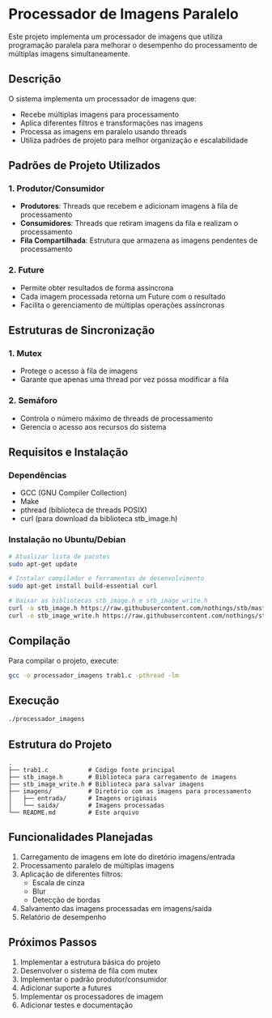 # Processador de Imagens Paralelo

Este projeto implementa um processador de imagens que utiliza programação paralela para melhorar o desempenho do processamento de múltiplas imagens simultaneamente.

## Descrição

O sistema implementa um processador de imagens que:
- Recebe múltiplas imagens para processamento
- Aplica diferentes filtros e transformações nas imagens
- Processa as imagens em paralelo usando threads
- Utiliza padrões de projeto para melhor organização e escalabilidade

## Padrões de Projeto Utilizados

### 1. Produtor/Consumidor
- **Produtores**: Threads que recebem e adicionam imagens à fila de processamento
- **Consumidores**: Threads que retiram imagens da fila e realizam o processamento
- **Fila Compartilhada**: Estrutura que armazena as imagens pendentes de processamento

### 2. Future
- Permite obter resultados de forma assíncrona
- Cada imagem processada retorna um Future com o resultado
- Facilita o gerenciamento de múltiplas operações assíncronas

## Estruturas de Sincronização

### 1. Mutex
- Protege o acesso à fila de imagens
- Garante que apenas uma thread por vez possa modificar a fila

### 2. Semáforo
- Controla o número máximo de threads de processamento
- Gerencia o acesso aos recursos do sistema

## Requisitos e Instalação

### Dependências
- GCC (GNU Compiler Collection)
- Make
- pthread (biblioteca de threads POSIX)
- curl (para download da biblioteca stb_image.h)

### Instalação no Ubuntu/Debian
```bash
# Atualizar lista de pacotes
sudo apt-get update

# Instalar compilador e ferramentas de desenvolvimento
sudo apt-get install build-essential curl

# Baixar as bibliotecas stb_image.h e stb_image_write.h
curl -o stb_image.h https://raw.githubusercontent.com/nothings/stb/master/stb_image.h
curl -o stb_image_write.h https://raw.githubusercontent.com/nothings/stb/master/stb_image_write.h
```

## Compilação

Para compilar o projeto, execute:

```bash
gcc -o processador_imagens trab1.c -pthread -lm
```

## Execução

```bash
./processador_imagens
```

## Estrutura do Projeto

```
.
├── trab1.c           # Código fonte principal
├── stb_image.h       # Biblioteca para carregamento de imagens
├── stb_image_write.h # Biblioteca para salvar imagens
├── imagens/          # Diretório com as imagens para processamento
│   ├── entrada/      # Imagens originais
│   └── saida/        # Imagens processadas
└── README.md         # Este arquivo
```

## Funcionalidades Planejadas

1. Carregamento de imagens em lote do diretório imagens/entrada
2. Processamento paralelo de múltiplas imagens
3. Aplicação de diferentes filtros:
   - Escala de cinza
   - Blur
   - Detecção de bordas
4. Salvamento das imagens processadas em imagens/saida
5. Relatório de desempenho

## Próximos Passos

1. Implementar a estrutura básica do projeto
2. Desenvolver o sistema de fila com mutex
3. Implementar o padrão produtor/consumidor
4. Adicionar suporte a futures
5. Implementar os processadores de imagem
6. Adicionar testes e documentação
